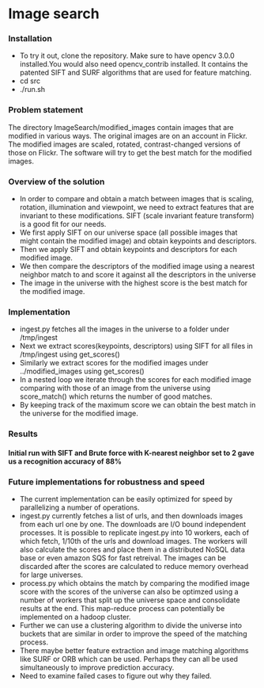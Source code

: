 # Image search

### Installation
- To try it out, clone the repository. Make sure to have opencv 3.0.0 installed.You would also need opencv_contrib installed. It contains the patented SIFT and SURF algorithms that are used for feature matching. 
- cd src
- ./run.sh

### Problem statement
The directory ImageSearch/modified_images contain images that are modified in various ways. The original images are on an account in Flickr. The modified images are scaled, rotated, contrast-changed versions of those on Flickr. The software will try to get the best match for the modified images.

### Overview of the solution
- In order to compare and obtain a match between images that is scaling, rotation, illumination and viewpoint, we need to extract features that are invariant to these modifications. SIFT (scale invariant feature transform) is a good fit for our needs. 
- We first apply SIFT on our universe space (all possible images that might contain the modified image) and obtain keypoints and descriptors.
- Then we apply SIFT and obtain keypoints and descriptors for each modified image.
- We then compare the descriptors of the modified image using a nearest neighbor match to and score it against all the descriptors in the universe
- The image in the universe with the highest score is the best match for the modified image.

### Implementation
- ingest.py fetches all the images in the universe to a folder under /tmp/ingest
- Next we extract scores(keypoints, descriptors) using SIFT for all files in /tmp/ingest using get_scores()
- Similarly we extract scores for the modified images under ../modified\_images using get\_scores()
- In a nested loop we iterate through the scores for each modified image comparing with those of an image from the universe using score\_match() which returns the number of good matches. 
- By keeping track of the maximum score we can obtain the best match in the universe for the modified image.

### Results
#### Initial run with SIFT and Brute force with K-nearest neighbor set to 2 gave us a recognition accuracy of 88%


### Future implementations for robustness and speed
- The current implementation can be easily optimized for speed by parallelizing a number of operations.
- ingest.py currently fetches a list of urls, and then downloads images from each url one by one. The downloads are I/O bound independent processes. It is possible to replicate ingest.py into 10 workers, each of which fetch, 1/10th of the urls and download images. The workers will also calculate the scores and place them in a distributed NoSQL data base or even amazon SQS for fast retreival. The images can be discarded after the scores are calculated to reduce memory overhead for large universes.
- process.py which obtains the match by comparing the modified image score with the scores of the universe can also be optimzed using a number of workers that split up the universe space and consolidate results at the end. This map-reduce process can potentially be implemented on a hadoop cluster.
- Further we can use a clustering algorithm to divide the universe into buckets that are similar in order to improve the speed of the matching process. 
- There maybe better feature extraction and image matching algorithms like SURF or ORB which can be used. Perhaps they can all be used simultaneously to improve prediction accuracy. 
- Need to examine failed cases to figure out why they failed.


